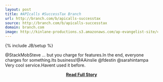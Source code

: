 ```yaml
---
layout: post
title: #APIcalls #SuccessTax Branch
url: http://branch.com/b/apicalls-successtax
source: http://branch.com/b/apicalls-successtax
domain: branch.com
image: http://kinlane-productions.s3.amazonaws.com/ap-evangelist-site/curated/screenshots/9352_api500_com.png
---
```

{% include JB/setup %}<p>@StackMobSteve … but you charge for features.In the end, everyone charges for something.Its business!@AAinslie @fdestin @sarahintampa Very cool service.Havent used it before.</p>
<center><p><a href="http://branch.com/b/apicalls-successtax" style='padding:25px; font-sze:18px; font-weight: bold;'>Read Full Story</a></p></center>
